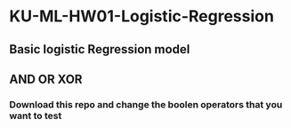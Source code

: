# KU-ML-HW01-Logistic-Regression
## Basic logistic Regression model 
## AND OR XOR
### Download this repo and change the boolen operators that you want to test

